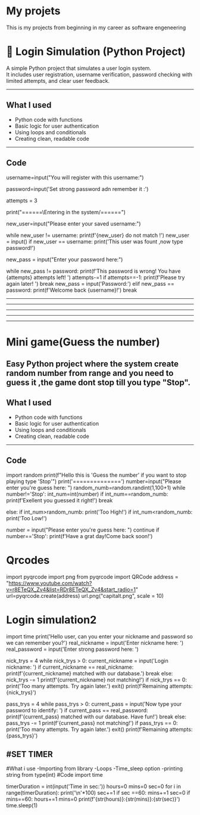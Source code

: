 # My projets
This is my projects from beginning in my career as software engeneering
# 🔐 Login Simulation (Python Project)
A simple Python project that simulates a user login system.  
It includes user registration, username verification, password checking with limited attempts, and clear user feedback.

---

##  What I used
- Python code with functions
- Basic logic for user authentication
- Using loops and conditionals
- Creating clean, readable code

------
## Code

username=input("You will register with this username:")

password=input('Set strong password adn remember it :')

attempts = 3

print("======\Entering in the system/======")

new_user=input("Please enter your saved username:")

while new_user != username:
    print(f'{new_user} do not match !')
    new_user = input()
    if new_user == username:
        print('This user was fount ,now type password!')

new_pass = input("Enter your password here:")

while new_pass != password:
        print(f'This password is wrong! You have {attempts} attempts left! ')
        attempts-=1
        if attempts==-1:
            print(f'Please try again later! ')
            break
        new_pass = input('Password:')
        elif new_pass == password:
            print(f'Welcome back {username}!')
            break







----------------
---------------
----------------
------------------
-------------------

#  Mini game(Guess the number)
Easy Python project where the system create random number from range and you need to guess it ,the game dont stop till you type "Stop".
---------
##  What I used
- Python code with functions
- Basic logic for user authentication
- Using loops and conditionals
- Creating clean, readable code
 ----------

## Code

import random
print(f"Hello this is 'Guess the number' if you want to stop playing type 'Stop'")
print('==============')
number=input("Please enter you're guess here: ")
random_numb=random.randint(1,100+1)
while number!='Stop':
   int_num=int(number)
   if int_num==random_numb:
    print(f'Exellent you guessed it right!')
    break

   else:
       if int_num>random_numb:
           print('Too High!')
       if int_num<random_numb:
           print('Too Low!')

   number = input("Please enter you're guess here: ")
   continue
   if number=='Stop':
        print(f'Have a grat day!Come back soon!')

# Qrcodes
import pyqrcode
import png
from pyqrcode import QRCode
address = "https://www.youtube.com/watch?v=r8ETeQX_Zv4&list=RDr8ETeQX_Zv4&start_radio=1"
url=pyqrcode.create(address)
url.png("capitalt.png", scale = 10)

# Login simulation2

import time
print('Hello user, can you enter your nickname and password so we can remember you?')
real_nickname = input('Enter nickname here: ')
real_password = input('Enter strong password here: ')

nick_trys = 4
while nick_trys > 0:
    current_nickname = input('Login nickname: ')
    if current_nickname == real_nickname:
        print(f'{current_nickname} matched with our database.')
        break
    else:
        nick_trys -= 1
        print(f'{current_nickname} not matching!')
        if nick_trys == 0:
            print('Too many attempts. Try again later.')
            exit()
        print(f'Remaining attempts: {nick_trys}')
        
pass_trys = 4
while pass_trys > 0:
    current_pass = input('Now type your password to identify: ')
    if current_pass == real_password:
        print(f'{current_pass} matched with our database. Have fun!')
        break
    else:
        pass_trys -= 1
        print(f'{current_pass} not matching!')
        if pass_trys == 0:
            print('Too many attempts. Try again later.')
            exit()
        print(f'Remaining attempts: {pass_trys}')

#SET TIMER
-----------------------------
#What i use
-Importing from library
-Loops
-Time_sleep option
-printing string from type(int)
#Code
import time


timerDuration = int(input('Time in sec:'))
hours=0
mins=0
sec=0
for i in range(timerDuration):
    print('\n'*100)
    sec+=1
    if sec ==60:
        mins+=1
        sec=0
    if mins==60:
        hours+=1
        mins=0
print(f'{str(hours)}:{str(mins)}:{str(sec)}')
time.sleep(1)
